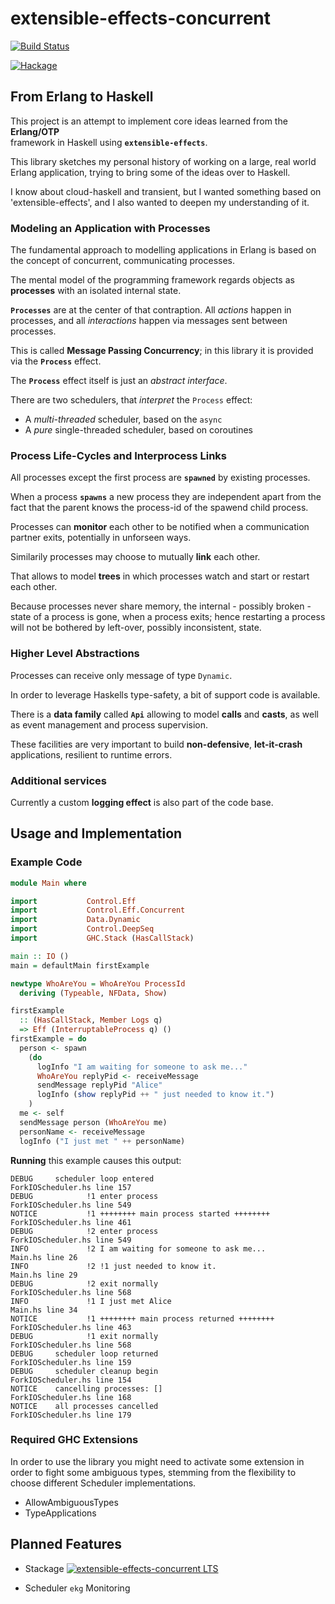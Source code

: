 # extensible-effects-concurrent

[![Build Status](https://travis-ci.org/sheyll/extensible-effects-concurrent.svg?branch=master)](https://travis-ci.org/sheyll/extensible-effects-concurrent)

[![Hackage](https://img.shields.io/hackage/v/extensible-effects-concurrent.svg?style=flat)](http://hackage.haskell.org/package/extensible-effects-concurrent)

## From Erlang to Haskell

This project is an attempt to implement core ideas learned from the **Erlang/OTP**  
framework in Haskell using **`extensible-effects`**.

This library sketches my personal history of working on a large, real world Erlang
application, trying to bring some of the ideas over to Haskell.

I know about cloud-haskell and transient, but I wanted something based on 
'extensible-effects', and I also wanted to deepen my understanding of it.

### Modeling an Application with Processes

The fundamental approach to modelling applications in Erlang is
based on the concept of concurrent, communicating processes.

The mental model of the programming framework regards objects as **processes**
with an isolated internal state. 

**`Processes`** are at the center of that contraption. All *actions*
happen in processes, and all *interactions* happen via messages sent
between processes. 

This is called **Message Passing Concurrency**;
in this library it is provided via the **`Process`** effect. 

The **`Process`** effect itself is just an *abstract interface*.

There are two schedulers, that *interpret* the `Process` effect:

- A *multi-threaded* scheduler, based on the `async`
- A *pure* single-threaded scheduler, based on coroutines

### Process Life-Cycles and Interprocess Links

All processes except the first process are **`spawned`** by existing 
processes.

When a process **`spawns`** a new process they are independent apart from the fact that
the parent knows the process-id of the spawend child process.
 
Processes can **monitor** each other to be notified when a communication partner exits, 
potentially in unforseen ways.

Similarily processes may choose to mutually **link** each other.

That allows to model **trees** in which processes watch and start or
restart each other.

Because processes never share memory, the internal - possibly broken - state of 
a process is gone, when a process exits; hence restarting a process will not
be bothered by left-over, possibly inconsistent, state. 

### Higher Level Abstractions

Processes can receive only message of type `Dynamic`.

In order to leverage Haskells type-safety, a bit of support code is available.

There is a **data family** called **`Api`** allowing to model **calls** and 
**casts**, as well as event management and process supervision.

These facilities are very important to build **non-defensive**, **let-it-crash**
applications, resilient to runtime errors.   

### Additional services

Currently a custom **logging effect** is also part of the code base.

## Usage and Implementation

### Example Code

```haskell
module Main where

import           Control.Eff
import           Control.Eff.Concurrent
import           Data.Dynamic
import           Control.DeepSeq
import           GHC.Stack (HasCallStack)

main :: IO ()
main = defaultMain firstExample

newtype WhoAreYou = WhoAreYou ProcessId 
  deriving (Typeable, NFData, Show)

firstExample 
  :: (HasCallStack, Member Logs q) 
  => Eff (InterruptableProcess q) ()
firstExample = do
  person <- spawn
    (do
      logInfo "I am waiting for someone to ask me..."
      WhoAreYou replyPid <- receiveMessage
      sendMessage replyPid "Alice"
      logInfo (show replyPid ++ " just needed to know it.")
    )
  me <- self
  sendMessage person (WhoAreYou me)
  personName <- receiveMessage
  logInfo ("I just met " ++ personName)

```

**Running** this example causes this output:

```text
DEBUG     scheduler loop entered                                                   ForkIOScheduler.hs line 157
DEBUG            !1 enter process                                                            ForkIOScheduler.hs line 549
NOTICE           !1 ++++++++ main process started ++++++++                                   ForkIOScheduler.hs line 461
DEBUG            !2 enter process                                                            ForkIOScheduler.hs line 549
INFO             !2 I am waiting for someone to ask me...                                               Main.hs line 26
INFO             !2 !1 just needed to know it.                                                          Main.hs line 29
DEBUG            !2 exit normally                                                            ForkIOScheduler.hs line 568
INFO             !1 I just met Alice                                                                    Main.hs line 34
NOTICE           !1 ++++++++ main process returned ++++++++                                  ForkIOScheduler.hs line 463
DEBUG            !1 exit normally                                                            ForkIOScheduler.hs line 568
DEBUG     scheduler loop returned                                                  ForkIOScheduler.hs line 159
DEBUG     scheduler cleanup begin                                                  ForkIOScheduler.hs line 154
NOTICE    cancelling processes: []                                                 ForkIOScheduler.hs line 168
NOTICE    all processes cancelled                                                  ForkIOScheduler.hs line 179
```

### Required GHC Extensions

In order to use the library you might need to activate some extension
in order to fight some ambiguous types, stemming from the flexibility to
choose different Scheduler implementations.

- AllowAmbiguousTypes
- TypeApplications


## Planned Features

- Stackage [![extensible-effects-concurrent LTS](http://stackage.org/package/extensible-effects-concurrent/badge/lts)](http://stackage.org/lts/package/extensible-effects-concurrent)

- Scheduler `ekg` Monitoring
